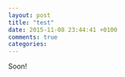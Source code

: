```yaml
---
layout: post
title: "test"
date: 2015-11-08 23:44:41 +0100
comments: true
categories: 
---
```

Soon!

